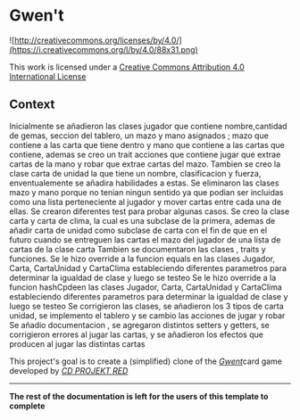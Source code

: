 # Gwen't

![http://creativecommons.org/licenses/by/4.0/](https://i.creativecommons.org/l/by/4.0/88x31.png)

This work is licensed under a
[Creative Commons Attribution 4.0 International License](http://creativecommons.org/licenses/by/4.0/)

Context
-------
Inicialmente se añadieron las clases jugador que contiene nombre,cantidad de gemas, seccion del tablero, un mazo y mano asignados ; mazo que contiene a las carta que tiene dentro y mano que contiene a las cartas que contiene, ademas se creo un trait acciones que contiene jugar que extrae cartas de la mano y robar que extrae cartas del mazo. 
Tambien se creo la clase carta de unidad la que tiene un nombre, clasificacion y fuerza, enventualemente se añadira habilidades a estas.
Se eliminaron las clases mazo y mano porque no tenian ningun sentido ya que podian ser incluidas como una lista perteneciente al jugador y mover cartas entre cada una de ellas. 
Se crearon diferentes test para probar algunas casos. 
Se creo la clase carta y carta de clima, la cual es una subclase de la primera, ademas de añadir carta de unidad como subclase de carta con el fin de que en el futuro cuando se entreguen las cartas el mazo del jugador de una lista de cartas de la clase carta
Tambien se documentaron las clases , traits y funciones.
Se le hizo override a la funcion equals en las clases Jugador, Carta, CartaUnidad y CartaClima estableciendo diferentes parametros para determinar la igualdad de clase y luego se testeo 
Se le hizo override a la funcion hashCpdeen las clases Jugador, Carta, CartaUnidad y CartaClima estableciendo diferentes parametros para determinar la igualdad de clase y luego se testeo
Se corrigieron las clases, se añadieron los 3 tipos de carta unidad, se implemento el tablero y se cambio las acciones de jugar y robar
Se añadio documentacion , se agregaron distintos setters y getters, se corrigieron errores al jugar las cartas, y se añadieron los efectos que producen al jugar las distintas cartas

This project's goal is to create a (simplified) clone of the
[_Gwent_](https://www.playgwent.com/en)card game developed by [_CD PROJEKT RED_](https://cdprojektred.com/en/)

---

**The rest of the documentation is left for the users of this template to complete**